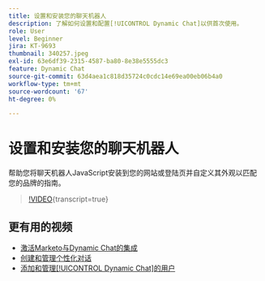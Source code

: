 ```yaml
---
title: 设置和安装您的聊天机器人
description: 了解如何设置和配置[!UICONTROL Dynamic Chat]以供首次使用。
role: User
level: Beginner
jira: KT-9693
thumbnail: 340257.jpeg
exl-id: 63e6df39-2315-4587-ba80-8e38e5555dc3
feature: Dynamic Chat
source-git-commit: 63d4aea1c818d35724c0cdc14e69ea00eb06b4a0
workflow-type: tm+mt
source-wordcount: '67'
ht-degree: 0%

---
```


# 设置和安装您的聊天机器人

帮助您将聊天机器人JavaScript安装到您的网站或登陆页并自定义其外观以匹配您的品牌的指南。

>[!VIDEO](https://video.tv.adobe.com/v/345019/?quality=12&learn=on&captions=chi_hans){transcript=true}

## 更有用的视频

* [激活Marketo与Dynamic Chat的集成](marketo-integration.md)
* [创建和管理个性化对话](dialogue-management.md)
* [添加和管理[!UICONTROL Dynamic Chat]的用户](user-management.md)
